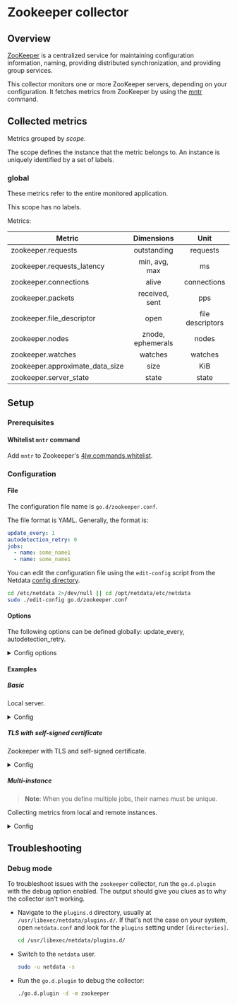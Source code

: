 # Zookeeper collector

## Overview

[ZooKeeper](https://zookeeper.apache.org/) is a centralized service for maintaining configuration information, naming,
providing distributed synchronization, and providing group services.

This collector monitors one or more ZooKeeper servers, depending on your configuration. It fetches metrics from
ZooKeeper by using the [mntr](https://zookeeper.apache.org/doc/r3.4.8/zookeeperAdmin.html#sc_zkCommands) command.

## Collected metrics

Metrics grouped by *scope*.

The scope defines the instance that the metric belongs to. An instance is uniquely identified by a set of labels.

### global

These metrics refer to the entire monitored application.

This scope has no labels.

Metrics:

| Metric                          |    Dimensions     |       Unit       |
|---------------------------------|:-----------------:|:----------------:|
| zookeeper.requests              |    outstanding    |     requests     |
| zookeeper.requests_latency      |   min, avg, max   |        ms        |
| zookeeper.connections           |       alive       |   connections    |
| zookeeper.packets               |  received, sent   |       pps        |
| zookeeper.file_descriptor       |       open        | file descriptors |
| zookeeper.nodes                 | znode, ephemerals |      nodes       |
| zookeeper.watches               |      watches      |     watches      |
| zookeeper.approximate_data_size |       size        |       KiB        |
| zookeeper.server_state          |       state       |      state       |

## Setup

### Prerequisites

#### Whitelist `mntr` command

Add `mntr` to Zookeeper's [4lw.commands.whitelist](https://zookeeper.apache.org/doc/current/zookeeperAdmin.html#sc_4lw).

### Configuration

#### File

The configuration file name is `go.d/zookeeper.conf`.

The file format is YAML. Generally, the format is:

```yaml
update_every: 1
autodetection_retry: 0
jobs:
  - name: some_name1
  - name: some_name1
```

You can edit the configuration file using the `edit-config` script from the
Netdata [config directory](https://github.com/netdata/netdata/blob/master/docs/configure/nodes.md#the-netdata-config-directory).

```bash
cd /etc/netdata 2>/dev/null || cd /opt/netdata/etc/netdata
sudo ./edit-config go.d/zookeeper.conf
```

#### Options

The following options can be defined globally: update_every, autodetection_retry.

<details>
<summary>Config options</summary>

|        Name         | Description                                                                                               |    Default     | Required |
|:-------------------:|-----------------------------------------------------------------------------------------------------------|:--------------:|:--------:|
|    update_every     | Data collection frequency.                                                                                |       1        |          |
| autodetection_retry | Re-check interval in seconds. Zero means not to schedule re-check.                                        |       0        |          |
|       address       | Server address. The format is IP:PORT.                                                                    | 127.0.0.1:2181 |   yes    |
|       timeout       | Connection/read/write/ssl handshake timeout.                                                              |       1        |          |
|       use_tls       | Whether to use TLS or not.                                                                                |       no       |          |
|   tls_skip_verify   | Server certificate chain and hostname validation policy. Controls whether the client performs this check. |       no       |          |
|       tls_ca        | Certification authority that the client uses when verifying the server's certificates.                    |                |          |
|      tls_cert       | Client TLS certificate.                                                                                   |                |          |
|       tls_key       | Client TLS key.                                                                                           |                |          |

</details>

#### Examples

##### Basic

Local server.
<details>
<summary>Config</summary>

```yaml
jobs:
  - name: local
    address: 127.0.0.1:2181
```

</details>

##### TLS with self-signed certificate

Zookeeper with TLS and self-signed certificate.
<details>
<summary>Config</summary>

```yaml
jobs:
  - name: local
    address: 127.0.0.1:2181
    use_tls: yes
    tls_skip_verify: yes
```

</details>

##### Multi-instance

> **Note**: When you define multiple jobs, their names must be unique.

Collecting metrics from local and remote instances.

<details>
<summary>Config</summary>

```yaml
jobs:
  - name: local
    address: 127.0.0.1:2181

  - name: remote
    address: 192.0.2.1:2181
```

</details>

## Troubleshooting

### Debug mode

To troubleshoot issues with the `zookeeper` collector, run the `go.d.plugin` with the debug option enabled. The output
should give you clues as to why the collector isn't working.

- Navigate to the `plugins.d` directory, usually at `/usr/libexec/netdata/plugins.d/`. If that's not the case on
  your system, open `netdata.conf` and look for the `plugins` setting under `[directories]`.

  ```bash
  cd /usr/libexec/netdata/plugins.d/
  ```

- Switch to the `netdata` user.

  ```bash
  sudo -u netdata -s
  ```

- Run the `go.d.plugin` to debug the collector:

  ```bash
  ./go.d.plugin -d -m zookeeper
  ```

